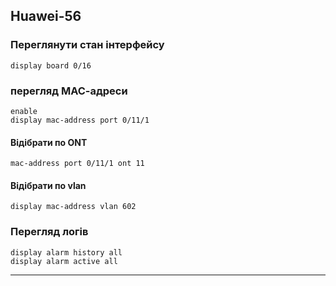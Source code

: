 ## Huawei-56

### Переглянути стан інтерфейсу
    display board 0/16 


### перегляд МАС-адреси
    enable
    display mac-address port 0/11/1
#### Відібрати по ONT
    mac-address port 0/11/1 ont 11
#### Відібрати по vlan
    display mac-address vlan 602 
### Перегляд логів
    display alarm history all
    display alarm active all

---
